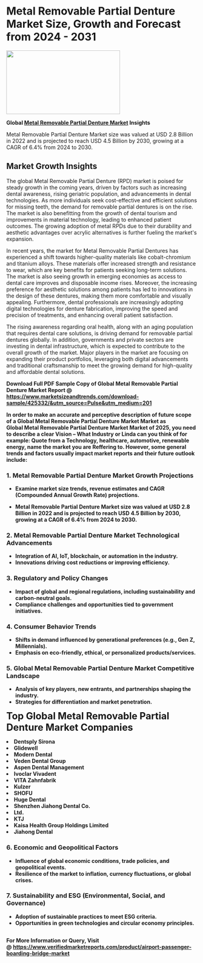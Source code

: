 <H1>Metal Removable Partial Denture Market Size, Growth and Forecast from 2024 - 2031</H1><img class="aligncenter size-medium wp-image-584254" src="https://thirdeyenews.in/wp-content/uploads/2024/09/Global-Market-Research-300x168.jpeg" alt="" width="300" height="168" /><p><strong>Global&nbsp;<a href="https://www.marketsizeandtrends.com/download-sample/425332/&amp;utm_source=Pulse&amp;utm_medium=201">Metal Removable Partial Denture Market</a> Insights</strong></p><p>Metal Removable Partial Denture Market size was valued at USD 2.8 Billion in 2022 and is projected to reach USD 4.5 Billion by 2030, growing at a CAGR of 6.4% from 2024 to 2030.</p><p><h2>Market Growth Insights</h2> <p>The global Metal Removable Partial Denture (RPD) market is poised for steady growth in the coming years, driven by factors such as increasing dental awareness, rising geriatric population, and advancements in dental technologies. As more individuals seek cost-effective and efficient solutions for missing teeth, the demand for removable partial dentures is on the rise. The market is also benefitting from the growth of dental tourism and improvements in material technology, leading to enhanced patient outcomes. The growing adoption of metal RPDs due to their durability and aesthetic advantages over acrylic alternatives is further fueling the market's expansion.</p> <p><strong></strong></p> <p>In recent years, the market for Metal Removable Partial Dentures has experienced a shift towards higher-quality materials like cobalt-chromium and titanium alloys. These materials offer increased strength and resistance to wear, which are key benefits for patients seeking long-term solutions. The market is also seeing growth in emerging economies as access to dental care improves and disposable income rises. Moreover, the increasing preference for aesthetic solutions among patients has led to innovations in the design of these dentures, making them more comfortable and visually appealing. Furthermore, dental professionals are increasingly adopting digital technologies for denture fabrication, improving the speed and precision of treatments, and enhancing overall patient satisfaction.</p> <p>The rising awareness regarding oral health, along with an aging population that requires dental care solutions, is driving demand for removable partial dentures globally. In addition, governments and private sectors are investing in dental infrastructure, which is expected to contribute to the overall growth of the market. Major players in the market are focusing on expanding their product portfolios, leveraging both digital advancements and traditional craftsmanship to meet the growing demand for high-quality and affordable dental solutions.</p> <p><strong></p><p><span class=""><strong>Download Full PDF Sample Copy of Global Metal Removable Partial Denture Market Report</strong> @ <a href="https://www.marketsizeandtrends.com/download-sample/425332/&amp;utm_source=Pulse&amp;utm_medium=201" target="_blank">https://www.marketsizeandtrends.com/download-sample/425332/&amp;utm_source=Pulse&amp;utm_medium=201</a></span></p><p>In order to make an accurate and perceptive description of future scope of a Global&nbsp;Metal Removable Partial Denture Market Market as Global&nbsp;Metal Removable Partial Denture Market Market of 2025, you need to describe a clear Vision &ndash; What Industry or Linda can you think of for example: Quote from a Technology, healthcare, automotive, renewable energy, name the market you are Reffering to. However, some general trends and factors usually impact market reports and their future outlook include:</p><h3>1.&nbsp;<strong>Metal Removable Partial Denture Market Growth Projections</strong></h3><ul><li>Examine market size trends, revenue estimates and CAGR (Compounded Annual Growth Rate) projections.</li><li><p>Metal Removable Partial Denture Market size was valued at USD 2.8 Billion in 2022 and is projected to reach USD 4.5 Billion by 2030, growing at a CAGR of 6.4% from 2024 to 2030.</p></li></ul><h3>2.&nbsp;<strong>Metal Removable Partial Denture Market Technological Advancements</strong></h3><ul><li>Integration of AI, IoT, blockchain, or automation in the industry.</li><li>Innovations driving cost reductions or improving efficiency.</li></ul><h3>3.&nbsp;<strong>Regulatory and Policy Changes</strong></h3><ul><li>Impact of global and regional regulations, including sustainability and carbon-neutral goals.</li><li>Compliance challenges and opportunities tied to government initiatives.</li></ul><h3>4.&nbsp;<strong>Consumer Behavior Trends</strong></h3><ul><li>Shifts in demand influenced by generational preferences (e.g., Gen Z, Millennials).</li><li>Emphasis on eco-friendly, ethical, or personalized products/services.</li></ul><h3>5.&nbsp;<strong>Global Metal Removable Partial Denture Market Competitive Landscape</strong></h3><ul><li>Analysis of key players, new entrants, and partnerships shaping the industry.</li><li>Strategies for differentiation and market penetration.</li></ul><p data-pm-slice="1 1 []"><span style="color: inherit; font-family: inherit; font-size: 25px;">Top Global Metal Removable Partial Denture Market Companies</span></p><div class="" data-test-id=""><p><li>Dentsply Sirona</li><li> Glidewell</li><li> Modern Dental</li><li> Veden Dental Group</li><li> Aspen Dental Management</li><li> Ivoclar Vivadent</li><li> VITA Zahnfabrik</li><li> Kulzer</li><li> SHOFU</li><li> Huge Dental</li><li> Shenzhen Jiahong Dental Co.</li><li>Ltd.</li><li> KTJ</li><li> Kaisa Health Group Holdings Limited</li><li> Jiahong Dental</li></p></div><h3>6.&nbsp;<strong>Economic and Geopolitical Factors</strong></h3><ul><li>Influence of global economic conditions, trade policies, and geopolitical events.</li><li>Resilience of the market to inflation, currency fluctuations, or global crises.</li></ul><h3>7.&nbsp;<strong>Sustainability and ESG (Environmental, Social, and Governance)</strong></h3><ul><li>Adoption of sustainable practices to meet ESG criteria.</li><li>Opportunities in green technologies and circular economy principles.</li></ul><h2><strong style="font-size: 14px;">For More Information or Query, Visit @&nbsp;</strong><a style="background-color: #ffffff; font-size: 14px;" href="https://www.marketsizeandtrends.com/report/metal-removable-partial-denture-market/" target="_blank">https://www.verifiedmarketreports.com/product/airport-passenger-boarding-bridge-market</a></h2>